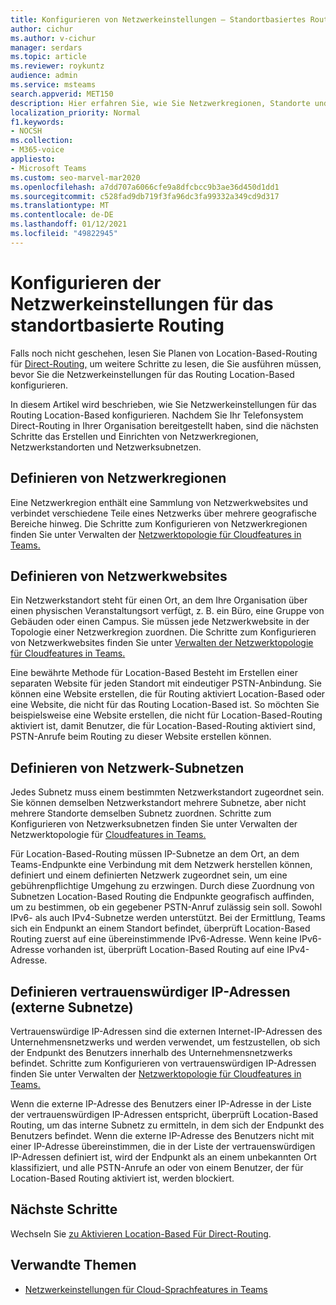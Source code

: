 ```yaml
---
title: Konfigurieren von Netzwerkeinstellungen – Standortbasiertes Routing
author: cichur
ms.author: v-cichur
manager: serdars
ms.topic: article
ms.reviewer: roykuntz
audience: admin
ms.service: msteams
search.appverid: MET150
description: Hier erfahren Sie, wie Sie Netzwerkregionen, Standorte und Subnetze für die Verwendung Location-Based Direct-Routing erstellen und einrichten.
localization_priority: Normal
f1.keywords:
- NOCSH
ms.collection:
- M365-voice
appliesto:
- Microsoft Teams
ms.custom: seo-marvel-mar2020
ms.openlocfilehash: a7dd707a6066cfe9a8dfcbcc9b3ae36d450d1dd1
ms.sourcegitcommit: c528fad9db719f3fa96dc3fa99332a349cd9d317
ms.translationtype: MT
ms.contentlocale: de-DE
ms.lasthandoff: 01/12/2021
ms.locfileid: "49822945"
---
```

# <a name="configure-network-settings-for-location-based-routing"></a>Konfigurieren der Netzwerkeinstellungen für das standortbasierte Routing

Falls noch nicht geschehen, lesen Sie Planen von Location-Based-Routing für [Direct-Routing,](location-based-routing-plan.md) um weitere Schritte zu lesen, die Sie ausführen müssen, bevor Sie die Netzwerkeinstellungen für das Routing Location-Based konfigurieren.

In diesem Artikel wird beschrieben, wie Sie Netzwerkeinstellungen für das Routing Location-Based konfigurieren. Nachdem Sie Ihr Telefonsystem Direct-Routing in Ihrer Organisation bereitgestellt haben, sind die nächsten Schritte das Erstellen und Einrichten von Netzwerkregionen, Netzwerkstandorten und Netzwerksubnetzen.

## <a name="define-network-regions"></a>Definieren von Netzwerkregionen

Eine Netzwerkregion enthält eine Sammlung von Netzwerkwebsites und verbindet verschiedene Teile eines Netzwerks über mehrere geografische Bereiche hinweg. Die Schritte zum Konfigurieren von Netzwerkregionen finden Sie unter Verwalten der [Netzwerktopologie für Cloudfeatures in Teams.](manage-your-network-topology.md)

## <a name="define-network-sites"></a>Definieren von Netzwerkwebsites

Ein Netzwerkstandort steht für einen Ort, an dem Ihre Organisation über einen physischen Veranstaltungsort verfügt, z. B. ein Büro, eine Gruppe von Gebäuden oder einen Campus. Sie müssen jede Netzwerkwebsite in der Topologie einer Netzwerkregion zuordnen. Die Schritte zum Konfigurieren von Netzwerkwebsites finden Sie unter [Verwalten der Netzwerktopologie für Cloudfeatures in Teams.](manage-your-network-topology.md)

Eine bewährte Methode für Location-Based Besteht im Erstellen einer separaten Website für jeden Standort mit eindeutiger PSTN-Anbindung. Sie können eine Website erstellen, die für Routing aktiviert Location-Based oder eine Website, die nicht für das Routing Location-Based ist. So möchten Sie beispielsweise eine Website erstellen, die nicht für Location-Based-Routing aktiviert ist, damit Benutzer, die für Location-Based-Routing aktiviert sind, PSTN-Anrufe beim Routing zu dieser Website erstellen können.

## <a name="define-network-subnets"></a>Definieren von Netzwerk-Subnetzen

Jedes Subnetz muss einem bestimmten Netzwerkstandort zugeordnet sein. Sie können demselben Netzwerkstandort mehrere Subnetze, aber nicht mehrere Standorte demselben Subnetz zuordnen. Schritte zum Konfigurieren von Netzwerksubnetzen finden Sie unter Verwalten der Netzwerktopologie für [Cloudfeatures in Teams.](manage-your-network-topology.md)

Für Location-Based-Routing müssen IP-Subnetze an dem Ort, an dem Teams-Endpunkte eine Verbindung mit dem Netzwerk herstellen können, definiert und einem definierten Netzwerk zugeordnet sein, um eine gebührenpflichtige Umgehung zu erzwingen. Durch diese Zuordnung von Subnetzen Location-Based Routing die Endpunkte geografisch auffinden, um zu bestimmen, ob ein gegebener PSTN-Anruf zulässig sein soll. Sowohl IPv6- als auch IPv4-Subnetze werden unterstützt. Bei der Ermittlung, Teams sich ein Endpunkt an einem Standort befindet, überprüft Location-Based Routing zuerst auf eine übereinstimmende IPv6-Adresse. Wenn keine IPv6-Adresse vorhanden ist, überprüft Location-Based Routing auf eine IPv4-Adresse.

## <a name="define-trusted-ip-addresses-external-subnets"></a>Definieren vertrauenswürdiger IP-Adressen (externe Subnetze)

Vertrauenswürdige IP-Adressen sind die externen Internet-IP-Adressen des Unternehmensnetzwerks und werden verwendet, um festzustellen, ob sich der Endpunkt des Benutzers innerhalb des Unternehmensnetzwerks befindet. Schritte zum Konfigurieren von vertrauenswürdigen IP-Adressen finden Sie unter Verwalten der [Netzwerktopologie für Cloudfeatures in Teams.](manage-your-network-topology.md)

Wenn die externe IP-Adresse des Benutzers einer IP-Adresse in der Liste der vertrauenswürdigen IP-Adressen entspricht, überprüft Location-Based Routing, um das interne Subnetz zu ermitteln, in dem sich der Endpunkt des Benutzers befindet. Wenn die externe IP-Adresse des Benutzers nicht mit einer IP-Adresse übereinstimmen, die in der Liste der vertrauenswürdigen IP-Adressen definiert ist, wird der Endpunkt als an einem unbekannten Ort klassifiziert, und alle PSTN-Anrufe an oder von einem Benutzer, der für Location-Based Routing aktiviert ist, werden blockiert.

## <a name="next-steps"></a>Nächste Schritte

Wechseln Sie [zu Aktivieren Location-Based Für Direct-Routing](location-based-routing-enable.md).

## <a name="related-topics"></a>Verwandte Themen

- [Netzwerkeinstellungen für Cloud-Sprachfeatures in Teams](cloud-voice-network-settings.md)
